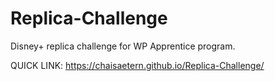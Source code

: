 # Replica-Challenge
Disney+ replica challenge for WP Apprentice program.

QUICK LINK: https://chaisaetern.github.io/Replica-Challenge/
